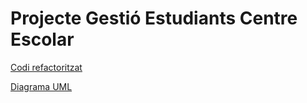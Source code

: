 # Projecte Gestió Estudiants Centre Escolar

[Codi refactoritzat](Projecte%20Gestio%CC%81%20Estudiants%20Centre%20Escolar%20ab9eefc1eac342d4892f0fc273142113/Codi%20refactoritzat%2093e0e627c0e245bfa22ff2fbc9f283bf.md)

[Diagrama UML](Projecte%20Gestio%CC%81%20Estudiants%20Centre%20Escolar%20ab9eefc1eac342d4892f0fc273142113/Diagrama%20UML%20e2fef3fec86241f380848332ea9714ba.md)
